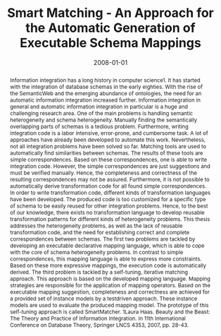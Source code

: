---
abstract: 'Information integration has a long history in computer science1. It has
  started with the integration of database schemas in the early eighties. With the
  rise of the SemanticWeb and the emerging abundance of ontologies, the need for an
  automatic information integration increased further.  Information integration in
  general and automatic information integration in particular is a huge and challenging
  research area. One of the main problems is handling semantic heterogeneity and schema
  heterogeneity. Manually finding the semantically overlapping parts of schemas is
  a tedious problem. Furthermore, writing integration code is a labor intensive, error-prone,
  and cumbersome task. A lot of approaches have already been developed to automate
  this work. Nevertheless, not all integration problems have been solved so far. Matching
  tools are used to automatically find similarities between schemas. The results of
  these tools are simple correspondences. Based on these correspondences, one is able
  to write integration code. However, the simple correspondences are just suggestions
  and must be verified manually. Hence, the completeness and correctness of the resulting
  correspondences may not be assured. Furthermore, it is not possible to automatically
  derive transformation code for all found simple correspondences.  In order to write
  transformation code, different kinds of transformation languages have been developed.
  The produced code is too customized for a specific type of schema to be easily reused
  for other integration problems. Hence, to the best of our knowledge, there exists
  no transformation language to develop reusable transformation patterns for different
  kinds of heterogeneity problems.  This thesis addresses the heterogeneity problems,
  as well as the lack of reusable transformation code, and the need for establishing
  correct and complete correspondences between schemas. The first two problems are
  tackled by developing an executable declarative mapping language, which is able
  to cope with the core of schema heterogeneity problems. In contrast to simple correspondences,
  this mapping language is able to express more constraints. Based on these more expressive
  mappings, the execution code is automatically derived. The third problem is tackled
  by a self-tuning, iterative matching approach. This approach is based on the developed
  mapping language. Mapping strategies are responsible for the application of mapping
  operators. Based on the executable mapping suggestion, completeness and correctness
  are achieved for a provided set of instance models by a testdriven approach. These
  instance models are used to evaluate the produced mapping model. The prototype of
  this self-tuning approach is called SmartMatcher.  1Laura Haas. Beauty and the Beast:
  The Theory and Practice of Information Integration. In 11th International Conference
  on Database Theory, Springer LNCS 4353, 2007, pp. 28-43.'
authors:
- Horst Kargl
date: '2008-01-01'
featured: false
publication_types:
- '7'
publishDate: '2008-01-01'
title: Smart Matching - An Approach for the Automatic Generation of Executable Schema
  Mappings
url_pdf: http://publik.tuwien.ac.at/files/PubDat_168069.pdf
---